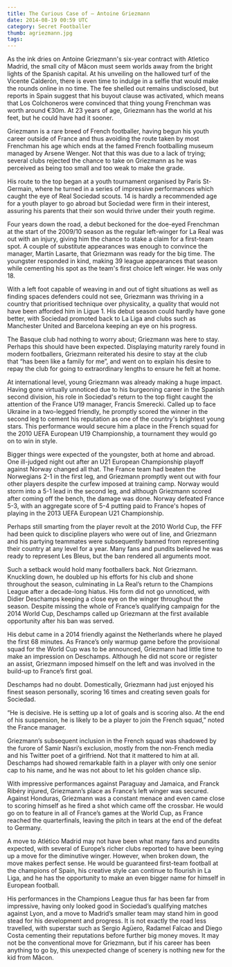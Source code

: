 ```yaml
---
title: The Curious Case of – Antoine Griezmann
date: 2014-08-19 00:59 UTC
category: Secret Footballer
thumb: agriezmann.jpg
tags:
---
```


As the ink dries on Antoine Griezmann's six-year contract with Atletico Madrid, the small city of Mâcon must seem worlds away from the bright lights of the Spanish capital. At his unveiling on the hallowed turf of the Vicente Calderón, there is even time to indulge in a selfie that would make the rounds online in no time. The fee shelled out remains undisclosed, but reports in Spain suggest that his buyout clause was activated, which means that Los Colchoneros were convinced that thing young Frenchman was worth around €30m. At 23 years of age, Griezmann has the world at his feet, but he could have had it sooner.

Griezmann is a rare breed of French footballer, having begun his youth career outside of France and thus avoiding the route taken by most Frenchman his age which ends at the famed French footballing museum managed by Arsene Wenger. Not that this was due to a lack of trying; several clubs rejected the chance to take on Griezmann as he was perceived as being too small and too weak to make the grade.

His route to the top began at a youth tournament organised by Paris St-Germain, where he turned in a series of impressive performances which caught the eye of Real Sociedad scouts. 14 is hardly a recommended age for a youth player to go abroad but Sociedad were firm in their interest, assuring his parents that their son would thrive under their youth regime. 

Four years down the road, a debut beckoned for the doe-eyed Frenchman at the start of the 2009/10 season as the regular left-winger for La Real was out with an injury, giving him the chance to stake a claim for a first-team spot. A couple of substitute appearances was enough to convince the manager, Martín Lasarte, that Griezmann was ready for the big time. The youngster responded in kind, making 39 league appearances that season while cementing his spot as the team's first choice left winger. He was only 18. 

With a left foot capable of weaving in and out of tight situations as well as finding spaces defenders could not see, Griezmann was thriving in a country that prioritised technique over physicality, a quality that would not have been afforded him in Ligue 1. His debut season could hardly have gone better, with Sociedad promoted back to La Liga and clubs such as Manchester United and Barcelona keeping an eye on his progress. 

The Basque club had nothing to worry about; Griezmann was here to stay. Perhaps this should have been expected. Displaying maturity rarely found in modern footballers, Griezmann reiterated his desire to stay at the club that “has been like a family for me”, and went on to explain his desire to repay the club for going to extraordinary lengths to ensure he felt at home. 

At international level, young Griezmann was already making a huge impact. Having gone virtually unnoticed due to his burgeoning career in the Spanish second division, his role in Sociedad's return to the top flight caught the attention of the France U19 manager, Francis Smerecki. Called up to face Ukraine in a two-legged friendly, he promptly scored the winner in the second leg to cement his reputation as one of the country's brightest young stars. This performance would secure him a place in the French squad for the 2010 UEFA European U19 Championship, a tournament they would go on to win in style. 

Bigger things were expected of the youngster, both at home and abroad. One ill-judged night out after an U21 European Championship playoff against Norway changed all that. The France team had beaten the Norwegians 2-1 in the first leg, and Griezmann promptly went out with four other players despite the curfew imposed at training camp. Norway would storm into a 5-1 lead in the second leg, and although Griezmann scored after coming off the bench, the damage was done. Norway defeated France 5-3, with an aggregate score of 5-4 putting paid to France's hopes of playing in the 2013 UEFA European U21 Championship.

Perhaps still smarting from the player revolt at the 2010 World Cup, the FFF had been quick to discipline players who were out of line, and Griezmann and his partying teammates were subsequently banned from representing their country at any level for a year. Many fans and pundits believed he was ready to represent Les Bleus, but the ban rendered all arguments moot.

Such a setback would hold many footballers back. Not Griezmann. Knuckling down, he doubled up his efforts for his club and shone throughout the season, culminating in La Real’s return to the Champions League after a decade-long hiatus. His form did not go unnoticed, with Didier Deschamps keeping a close eye on the winger throughout the season. Despite missing the whole of France’s qualifying campaign for the 2014 World Cup, Deschamps called up Griezmann at the first available opportunity after his ban was served.

His debut came in a 2014 friendly against the Netherlands where he played the first 68 minutes. As France’s only warmup game before the provisional squad for the World Cup was to be announced, Griezmann had little time to make an impression on Deschamps. Although he did not score or register an assist, Griezmann imposed himself on the left and was involved in the build-up to France’s first goal.

Deschamps had no doubt. Domestically, Griezmann had just enjoyed his finest season personally, scoring 16 times and creating seven goals for Sociedad.

“He is decisive. He is setting up a lot of goals and is scoring also. At the end of his suspension, he is likely to be a player to join the French squad,” noted the France manager.

Griezmann’s subsequent inclusion in the French squad was shadowed by the furore of Samir Nasri’s exclusion, mostly from the non-French media and his Twitter poet of a girlfriend. Not that it mattered to him at all. Deschamps had showed remarkable faith in a player with only one senior cap to his name, and he was not about to let his golden chance slip.

With impressive performances against Paraguay and Jamaica, and Franck Ribéry injured, Griezmann’s place as France’s left winger was secured. Against Honduras, Griezmann was a constant menace and even came close to scoring himself as he fired a shot which came off the crossbar. He would go on to feature in all of France’s games at the World Cup, as France reached the quarterfinals, leaving the pitch in tears at the end of the defeat to Germany.

A move to Atlético Madrid may not have been what many fans and pundits expected, with several of Europe’s richer clubs reported to have been eying up a move for the diminutive winger. However, when broken down, the move makes perfect sense. He would be guaranteed first-team football at the champions of Spain, his creative style can continue to flourish in La Liga, and he has the opportunity to make an even bigger name for himself in European football.

His performances in the Champions League thus far has been far from impressive, having only looked good in Sociedad’s qualifying matches against Lyon, and a move to Madrid’s smaller team may stand him in good stead for his development and progress. It is not exactly the road less travelled, with superstar such as Sergio Agüero, Radamel Falcao and Diego Costa cementing their reputations before further big money moves. It may not be the conventional move for Griezmann, but if his career has been anything to go by, this unexpected change of scenery is nothing new for the kid from Mâcon.